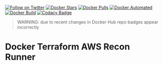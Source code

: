 [![Follow on Twitter](https://img.shields.io/twitter/follow/opendevsecops.svg?logo=twitter)](https://twitter.com/opendevsecops)
[![Docker Stars](https://img.shields.io/docker/stars/opendevsecops/terraform-aws-recon-runner.svg)](https://hub.docker.com/r/opendevsecops/terraform-aws-recon-runner/)
[![Docker Pulls](https://img.shields.io/docker/pulls/opendevsecops/terraform-aws-recon-runner.svg)](https://hub.docker.com/r/opendevsecops/terraform-aws-recon-runner/)
[![Docker Automated](https://img.shields.io/docker/automated/opendevsecops/terraform-aws-recon-runner.svg)](https://hub.docker.com/r/opendevsecops/terraform-aws-recon-runner/)
[![Docker Build](https://img.shields.io/docker/build/opendevsecops/terraform-aws-recon-runner.svg)](https://hub.docker.com/r/opendevsecops/terraform-aws-recon-runner/)
[![Codacy Badge](https://api.codacy.com/project/badge/Grade/7b65378fd45d4e96960a1b8fe6c5b08f)](https://www.codacy.com/app/OpenDevSecOps/docker-terraform-aws-recon-runner?utm_source=github.com&amp;utm_medium=referral&amp;utm_content=opendevsecops/docker-terraform-aws-recon-runner&amp;utm_campaign=Badge_Grade)

> WARNING: due to recent changes in Docker Hub repo badges appear incorrectly

# Docker Terraform AWS Recon Runner
